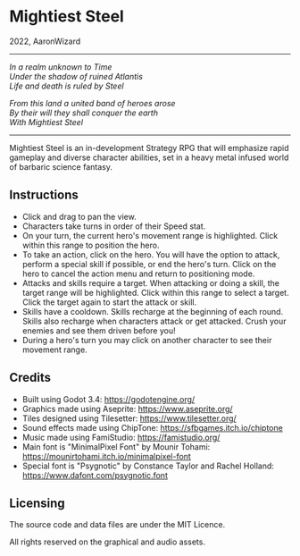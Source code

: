 # Mightiest Steel

2022, AaronWizard

---

*In a realm unknown to Time  
Under the shadow of ruined Atlantis  
Life and death is ruled by Steel*  

*From this land a united band of heroes arose  
By their will they shall conquer the earth  
With Mightiest Steel*

---

Mightiest Steel is an in-development Strategy RPG that will emphasize rapid gameplay and diverse character abilities, set in a heavy metal infused world of barbaric science fantasy.

## Instructions

- Click and drag to pan the view.
- Characters take turns in order of their Speed stat.
- On your turn, the current hero's movement range is highlighted. Click within this range to position the hero.
- To take an action, click on the hero. You will have the option to attack, perform a special skill if possible, or end the hero's turn. Click on the hero to cancel the action menu and return to positioning mode.
- Attacks and skills require a target. When attacking or doing a skill, the target range will be highlighted. Click within this range to select a target. Click the target again to start the attack or skill.
- Skills have a cooldown. Skills recharge at the beginning of each round. Skills also recharge when characters attack or get attacked. Crush your enemies and see them driven before you!
- During a hero's turn you may click on another character to see their movement range.

## Credits

- Built using Godot 3.4: <https://godotengine.org/>
- Graphics made using Aseprite: <https://www.aseprite.org/>
- Tiles designed using Tilesetter: <https://www.tilesetter.org/>
- Sound effects made using ChipTone: <https://sfbgames.itch.io/chiptone>
- Music made using FamiStudio: <https://famistudio.org/>
- Main font is "MinimalPixel Font" by Mounir Tohami: <https://mounirtohami.itch.io/minimalpixel-font>
- Special font is "Psygnotic" by Constance Taylor and Rachel Holland: <https://www.dafont.com/psygnotic.font>

## Licensing

The source code and data files are under the MIT Licence.

All rights reserved on the graphical and audio assets.
